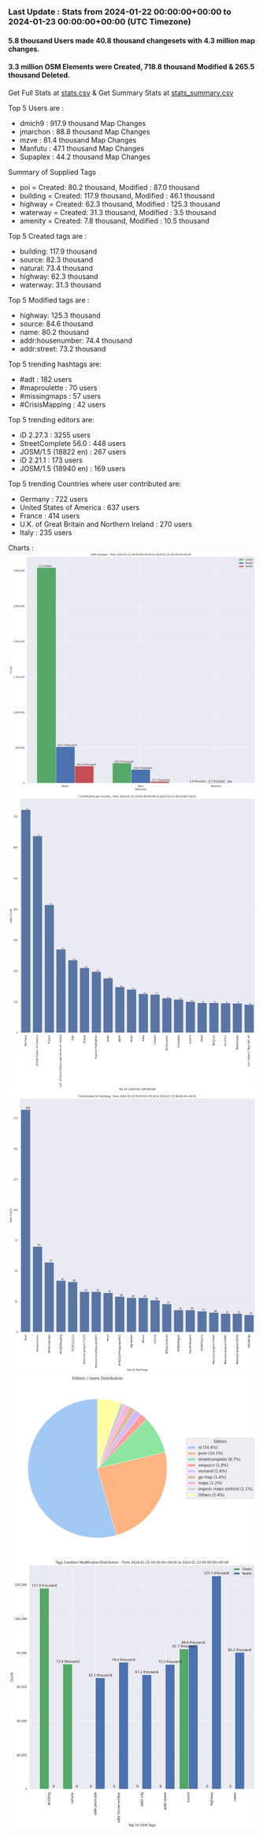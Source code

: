 ### Last Update : Stats from 2024-01-22 00:00:00+00:00 to 2024-01-23 00:00:00+00:00 (UTC Timezone)

#### 5.8 thousand Users made 40.8 thousand changesets with 4.3 million map changes.
#### 3.3 million OSM Elements were Created, 718.8 thousand Modified & 265.5 thousand Deleted.
Get Full Stats at [stats.csv](/stats/Global/Daily/stats.csv)
 & Get Summary Stats at [stats_summary.csv](/stats/Global/Daily/stats_summary.csv)

Top 5 Users are : 
- dmich9 : 917.9 thousand Map Changes
- jmarchon : 88.8 thousand Map Changes
- mzve : 81.4 thousand Map Changes
- Manfutu : 47.1 thousand Map Changes
- Supaplex : 44.2 thousand Map Changes

Summary of Supplied Tags
- poi = Created: 80.2 thousand, Modified : 87.0 thousand
- building = Created: 117.9 thousand, Modified : 46.1 thousand
- highway = Created: 62.3 thousand, Modified : 125.3 thousand
- waterway = Created: 31.3 thousand, Modified : 3.5 thousand
- amenity = Created: 7.8 thousand, Modified : 10.5 thousand


Top 5 Created tags are :
- building: 117.9 thousand
- source: 82.3 thousand
- natural: 73.4 thousand
- highway: 62.3 thousand
- waterway: 31.3 thousand


Top 5 Modified tags are :
- highway: 125.3 thousand
- source: 84.6 thousand
- name: 80.2 thousand
- addr:housenumber: 74.4 thousand
- addr:street: 73.2 thousand


Top 5 trending hashtags are:
- #adt : 182 users
- #maproulette : 70 users
- #missingmaps : 57 users
- #CrisisMapping : 42 users


Top 5 trending editors are:
- iD 2.27.3 : 3255 users
- StreetComplete 56.0 : 448 users
- JOSM/1.5 (18822 en) : 267 users
- iD 2.21.1 : 173 users
- JOSM/1.5 (18940 en) : 169 users


Top 5 trending Countries where user contributed are:
- Germany : 722 users
- United States of America : 637 users
- France : 414 users
- U.K. of Great Britain and Northern Ireland : 270 users
- Italy : 235 users


 Charts : 
![Alt text](./stats_osm_changes.png) 
![Alt text](./stats_users_per_country.png) 
![Alt text](./stats_users_per_hashtag.png) 
![Alt text](./stats_editors_pie_chart.png) 
![Alt text](./stats_tags.png) 
